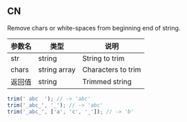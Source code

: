 ## CN

Remove chars or white-spaces from beginning end of string.

|参数名|类型|说明|
|-----|----|---|
|str   |string      |String to trim    |
|chars |string array|Characters to trim|
|返回值|string      |Trimmed string    |

```javascript
trim(' abc  '); // -> 'abc'
trim('_abc_', '_'); // -> 'abc'
trim('_abc_', ['a', 'c', '_']); // -> 'b'
```